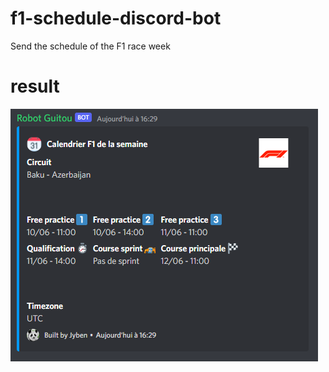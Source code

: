 # f1-schedule-discord-bot
Send the schedule of the F1 race week

# result

![app](https://github.com/Jyben/f1-schedule-discord-bot/blob/main/assets/robotguitou.png)